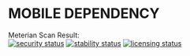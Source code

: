 # MOBILE DEPENDENCY

Meterian Scan Result: <br>
[![security status](https://www.meterian.com/badge/gh/roggiedc/RN/security)](https://www.meterian.com/report/gh/roggiedc/RN)
[![stability status](https://www.meterian.com/badge/gh/roggiedc/RN/stability)](https://www.meterian.com/report/gh/roggiedc/RN)
[![licensing status](https://www.meterian.com/badge/gh/roggiedc/RN/licensing)](https://www.meterian.com/report/gh/roggiedc/RN)
